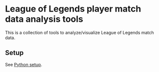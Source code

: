 # League of Legends player match data analysis tools

This is a collection of tools to analyze/visualize League of Legends match data.

## Setup

See [Python setup](docs/python_setup.md).
